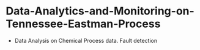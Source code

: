 # Data-Analytics-and-Monitoring-on-Tennessee-Eastman-Process

* Data Analysis on Chemical Process data. Fault detection
